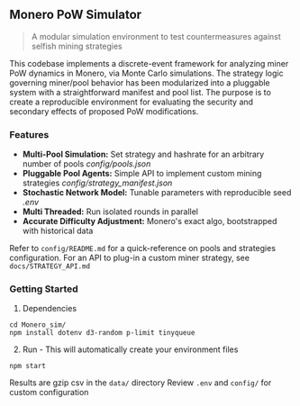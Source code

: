 ## Monero PoW Simulator
> A modular simulation environment to test countermeasures against selfish mining strategies

This codebase implements a discrete-event framework for analyzing miner PoW dynamics in Monero, via Monte Carlo simulations. The strategy logic governing miner/pool behavior has been modularized into a pluggable system with a straightforward manifest and pool list. The purpose is to create a reproducible environment for evaluating the security and secondary effects of proposed PoW modifications.

### Features
- **Multi-Pool Simulation:**  Set strategy and hashrate for an arbitrary number of pools
*config/pools.json*
- **Pluggable Pool Agents:**  Simple API to implement custom mining strategies
*config/strategy_manifest.json*
- **Stochastic Network Model:**  Tunable parameters with reproducible seed
*.env*
- **Multi Threaded:** Run isolated rounds in parallel
- **Accurate Difficulty Adjustment:**  Monero's exact algo, bootstrapped with historical data

Refer to `config/README.md` for a quick-reference on pools and strategies configuration. For an API to plug-in a custom miner strategy, see `docs/STRATEGY_API.md`

### Getting Started
1. Dependencies
```
cd Monero_sim/
npm install dotenv d3-random p-limit tinyqueue
```
2. Run - This will automatically create your environment files
```
npm start
```
Results are gzip csv in the `data/` directory
Review `.env` and `config/` for custom configuration
